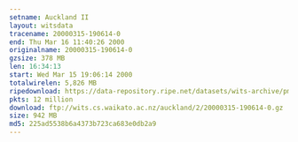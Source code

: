 ```yaml
---
setname: Auckland II
layout: witsdata
tracename: 20000315-190614-0
end: Thu Mar 16 11:40:26 2000
originalname: 20000315-190614-0
gzsize: 378 MB
len: 16:34:13
start: Wed Mar 15 19:06:14 2000
totalwirelen: 5,826 MB
ripedownload: https://data-repository.ripe.net/datasets/wits-archive/pma/long/auck/2//20000315-190614-0.gz
pkts: 12 million
download: ftp://wits.cs.waikato.ac.nz/auckland/2/20000315-190614-0.gz
size: 942 MB
md5: 225ad5538b6a4373b723ca683e0db2a9
---
```

